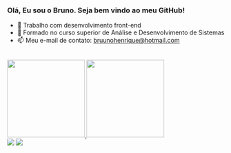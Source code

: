 ### Olá, Eu sou o Bruno. Seja bem vindo ao meu GitHub!

- 🔭 Trabalho com desenvolvimento front-end
- 🌱 Formado no curso superior de Análise e Desenvolvimento de Sistemas
- 📫 Meu e-mail de contato: bruunohenrique@hotmail.com

<br>
  
<div>
  <a href="https://github.com/brunopigatto">
  <img height="180em" src="https://github-readme-stats.vercel.app/api?username=brunopigatto&show_icons=true&theme=dark&include_all_commits=true&count_private=true"/>
  <img height="180em" src="https://github-readme-stats.vercel.app/api/top-langs/?username=brunopigatto&layout=compact&langs_count=7&theme=dark"/>
</div>
 
<div> 
  <a href = "mailto:bruunohenrique@hotmail.com"><img src="https://img.shields.io/badge/-Gmail-%23333?style=for-the-badge&logo=gmail&logoColor=white" target="_blank"></a>
  <a href="https://www.linkedin.com/in/bruno-henrique-pigatto-0171a1153/" target="_blank"><img src="https://img.shields.io/badge/-LinkedIn-%230077B5?style=for-the-badge&logo=linkedin&logoColor=white" target="_blank"></a> 
</div>
